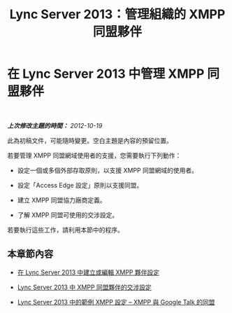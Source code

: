 ﻿---
title: Lync Server 2013：管理組織的 XMPP 同盟夥伴
TOCTitle: 管理組織的 XMPP 同盟夥伴
ms:assetid: 48681433-725d-457f-926b-f91d95bcf082
ms:mtpsurl: https://technet.microsoft.com/zh-tw/library/JJ552450(v=OCS.15)
ms:contentKeyID: 49290800
ms.date: 08/10/2015
mtps_version: v=OCS.15
ms.translationtype: HT
---

# 在 Lync Server 2013 中管理 XMPP 同盟夥伴

 

_**上次修改主題的時間：** 2012-10-19_

此為初稿文件，可能隨時變更。空白主題是內容的預留位置。

若要管理 XMPP 同盟網域使用者的支援，您需要執行下列動作：

  - 設定一個或多個外部存取原則，以支援 XMPP 同盟網域的使用者。

  - 設定「Access Edge 設定」原則以支援同盟。

  - 建立 XMPP 同盟協力廠商定義。

  - 了解 XMPP 同盟可使用的交涉設定。

若要執行這些工作，請利用本節中的程序。

## 本章節內容

  - [在 Lync Server 2013 中建立或編輯 XMPP 夥伴設定](lync-server-2013-create-or-edit-xmpp-partner-configuration.md)

  - [Lync Server 2013 中 XMPP 同盟夥伴的交涉設定](lync-server-2013-negotiation-settings-for-xmpp-federated-partners.md)

  - [Lync Server 2013 中的範例 XMPP 設定 – XMPP 與 Google Talk 的同盟](lync-server-2013-example-xmpp-configuration-–-xmpp-federation-with-google-talk.md)

